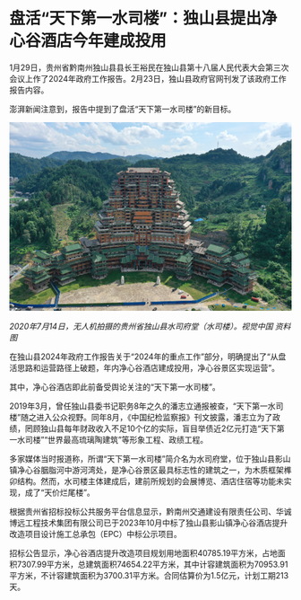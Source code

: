 # 盘活“天下第一水司楼”：独山县提出净心谷酒店今年建成投用

1月29日，贵州省黔南州独山县县长王裕民在独山县第十八届人民代表大会第三次会议上作了2024年政府工作报告。2月23日，独山县政府官网刊发了该政府工作报告内容。

澎湃新闻注意到，报告中提到了盘活“天下第一水司楼”的新目标。

![c899f23041bc8de473f3d7e8c366402c.jpg](https://raw.githubusercontent.com/qqhsx/qqnews_image/main/2024/02/25/盘活“天下第一水司楼”：独山县提出净心谷酒店今年建成投用/c899f23041bc8de473f3d7e8c366402c.jpg)

 _2020年7月14日，无人机拍摄的贵州省独山县水司府堂（水司楼）。视觉中国 资料图_

在独山县2024年政府工作报告关于“2024年的重点工作”部分，明确提出了“从盘活思路和运营路径上破题，年内净心谷酒店建成投用，净心谷景区实现运营”。

其中，净心谷酒店即此前备受舆论关注的“天下第一水司楼”。

2019年3月，曾任独山县委书记职务8年之久的潘志立通报被查，“天下第一水司楼”随之进入公众视野。同年8月，《中国纪检监察报》刊文披露，潘志立为了政绩，罔顾独山县每年财政收入不足10个亿的实际，盲目举债近2亿元打造“天下第一水司楼”“世界最高琉璃陶建筑”等形象工程、政绩工程。

多家媒体当时报道称，所谓“天下第一水司楼”简介名为水司府堂，位于独山县影山镇净心谷胭脂河中游河湾处，是净心谷景区最具标志性的建筑之一，为木质框架榫卯结构。然而，水司楼主体建成后，建前所规划的会展博览、酒店住宿等功能未实现，成了“天价烂尾楼”。

根据贵州省招标投标公共服务平台信息显示，黔南州交通建设有限责任公司、华诚博远工程技术集团有限公司已于2023年10月中标了独山县影山镇净心谷酒店提升改造项目设计施工总承包（EPC）中标公示项目。

招标公告显示，净心谷酒店提升改造项目规划用地面积40785.19平方米，占地面积7307.99平方米，总建筑面积74654.22平方米，其中计容建筑面积为70953.91平方米，不计容建筑面积为3700.31平方米。合同估算价为1.5亿元，计划工期213天。

